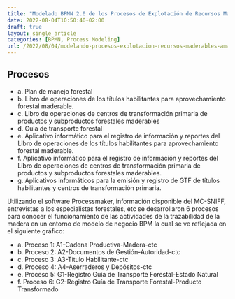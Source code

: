 ```yaml
---
title: "Modelado BPMN 2.0 de los Procesos de Explotación de Recursos Maderables en la Amazonía Peruana - Parte II"
date: 2022-08-04T10:50:40+02:00
draft: true
layout: single_article
categories: [BPMN, Process Modeling]
url: /2022/08/04/modelando-procesos-explotacion-recursos-maderables-amazonia-bpmn-2
---
```



## Procesos


* a. Plan de manejo forestal 
* b. Libro de operaciones de los títulos habilitantes para aprovechamiento forestal maderable. 
* c. Libro de operaciones de centros de transformación primaria de productos y subproductos  forestales maderables 
* d. Guia de transporte forestal 
* e. Aplicativo informático para el registro de información y reportes del Libro de operaciones  de los títulos habilitantes para aprovechamiento forestal maderable. 
* f. Aplicativo informático para el registro de información y reportes del Libro de operaciones  de centros de transformación primaria de productos y subproductos forestales  maderables. 
* g. Aplicativos informáticos para la emisión y registro de GTF de títulos habilitantes y centros  de transformación primaria. 

Utilizando el software Processmaker, información disponible del MC-SNIFF, entrevistas a los especialistas forestales, etc se desarrollaron 6 procesos para conocer el funcionamiento de las  actividades de la trazabilidad de la madera en un entorno de modelo de negocio BPM la cual se  ve reflejada en el siguiente gráfico: 

* a. Proceso 1: A1-Cadena Productiva-Madera-ctc 
* b. Proceso 2: A2-Documentos de Gestión-Autoridad-ctc 
* c. Proceso 3: A3-Título Habilitante-ctc 
* d. Proceso 4: A4-Aserraderos y Depósitos-ctc 
* e. Proceso 5: G1-Registro Guía de Transporte Forestal-Estado Natural 
* f. Proceso 6: G2-Registro Guía de Transporte Forestal-Producto Transformado


